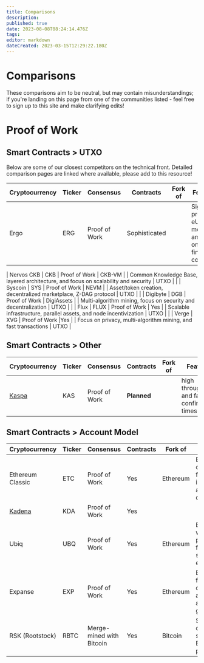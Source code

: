 ```yaml
---
title: Comparisons
description: 
published: true
date: 2023-08-08T08:24:14.476Z
tags: 
editor: markdown
dateCreated: 2023-03-15T12:29:22.180Z
---
```


# Comparisons

These comparisons aim to be neutral, but may contain misunderstandings; if you're landing on this page from one of the communities listed - feel free to sign up to this site and make clarifying edits!

# Proof of Work

## Smart Contracts > UTXO

Below are some of our closest competitors on the technical front. Detailed comparison pages are linked where available, please add to this resource!


| Cryptocurrency   | Ticker | Consensus  | Contracts | Fork of                  | Features                                  |  Model |  
|------------------|--------|---------------------|-----------------|------------------------|---------------------------------------------------|------------------|
| Ergo             | ERG    | Proof of Work       | Sophisticated             |                     | Sigma protocols, eUTXO model, and focus on financial contracts | eUTXO         |                  |

| Nervos CKB       | CKB    | Proof of Work       |  CKB-VM             |                   | Common Knowledge Base, layered architecture, and focus on scalability and security | UTXO |                |
| Syscoin          | SYS    | Proof of Work       | NEVM             |                    | Asset/token creation, decentralized marketplace, Z-DAG protocol | UTXO          |                |
| Digibyte         | DGB    | Proof of Work       | DigiAssets             |                     | Multi-algorithm mining, focus on security and decentralization | UTXO           |                |
| Flux             | FLUX   | Proof of Work       | Yes             |                    | Scalable infrastructure, parallel assets, and node incentivization | UTXO          |                |
| Verge             | XVG    | Proof of Work       |Yes              |                     | Focus on privacy, multi-algorithm mining, and fast transactions | UTXO |

## Smart Contracts > Other
| Cryptocurrency   | Ticker | Consensus  | Contracts | Fork of                  | Features                                  |  Model | 
|------------------|--------|---------------------|-----------------|------------------------|---------------------------------------------------|------------------|
| [Kaspa](https://ergonaut.space/en/Community/Comparisons/KAS)           | KAS    | Proof of Work       | **Planned**             |                    |  high throughput, and fast confirmation times | GHOSTDAG          |                |

## Smart Contracts > Account Model


| Cryptocurrency   | Ticker | Consensus  | Contracts | Fork of                  | Features                                  |  Model | 
|------------------|--------|---------------------|-----------------|------------------------|---------------------------------------------------|------------------|
| Ethereum Classic | ETC    | Proof of Work       | Yes             | Ethereum               | Ethereum's original chain, focus on immutability and decentralization | Account-based |
| [Kadena](https://ergonaut.space/en/Community/Comparisons/KDA) | KDA    | Proof of Work       | Yes             |                |  | Account-based 
| Ubiq              | UBQ    | Proof of Work       | Yes             | Ethereum               | Ethereum fork with modified parameters, focus on stability and enterprise use | Account-based |
| Expanse           | EXP    | Proof of Work       | Yes             | Ethereum               | Ethereum fork, focus on decentralized applications and governance | Account-based |
| RSK (Rootstock)   | RBTC   | Merge-mined with Bitcoin | Yes      | Bitcoin                | Smart contracts on Bitcoin, secured by Bitcoin's mining power | Account-based |


